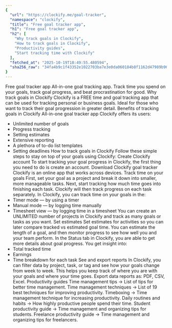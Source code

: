 ```yaml
---
{
  "url": "https://clockify.me/goal-tracker",
  "namespace": "clockify",
  "title": "Free goal tracker app",
  "h1": "Free goal tracker app",
  "h2": [
    "Why track goals in Clockify",
    "How to track goals in Clockify",
    "Productivity guides",
    "Start tracking time with Clockify"
  ],
  "fetched_at": "2025-10-19T18:49:55.480594",
  "sha256_raw": "34fa4b9c1f43352e1022703ba7e3e0da060184b8f1162d47989b96d3f810f7d0"
}
---
```


Free goal tracker app
All-in-one goal tracking app. Track time you spend on your goals, track goal progress, and beat procrastination for good.
Why track goals in Clockify
Clockify is a FREE time and goal tracking app that can be used for tracking personal or business goals. Ideal for those who want to track their goal progression in greater detail.
Benefits of tracking goals in Clockify
All-in-one goal tracker app Clockify offers its users:
- Unlimited number of goals
- Progress tracking
- Setting estimates
- Extensive reporting
- A plethora of to-do list templates
- Setting deadlines
How to track goals in Clockify
Follow these simple steps to stay on top of your goals using Clockify:
Create Clockify account
To start tracking your goal progress in Clockify, the first thing you need to do is create an account.
Download Clockify goal tracker
Clockify is an online app that works across devices.
Track time on your goals
First, set your goal as a project and break it down into smaller, more manageable tasks. Next, start tracking how much time goes into finishing each task. Clockify will then track progress on each task separately.
In Clockify, you can track time on your goals in the:
- Timer mode — by using a timer
- Manual mode — by logging time manually
- Timesheet view — by logging time in a timesheet
You can create an UNLIMITED number of projects in Clockify and track as many goals or tasks as you want.
Set estimates
Set estimates for activities so you can later compare tracked vs estimated goal time. You can estimate the length of a goal, and then monitor progress to see how well you and your team perform.
In the Status tab in Clockify, you are able to get more details about goal progress.
You get insight into:
- Total tracked time
- Earnings
- Time breakdown for each task
See and export reports
In Clockify, you can filter data by project, task, or tag and see how your goals change from week to week. This helps you keep track of where you are with your goals and where your time goes.
Export data reports as: PDF, CSV, Excel.
Productivity guides
Time management tips →
List of tips for better time management.
Time management techniques →
List of 19 best techniques for improving productivity.
Timeboxing →
Time management technique for increasing productivity.
Daily routines and habits →
How highly productive people spend their time.
Student productivity guide →
Time management and organizing tips for students.
Freelance productivity guide →
Time management and organizing tips for freelancers.